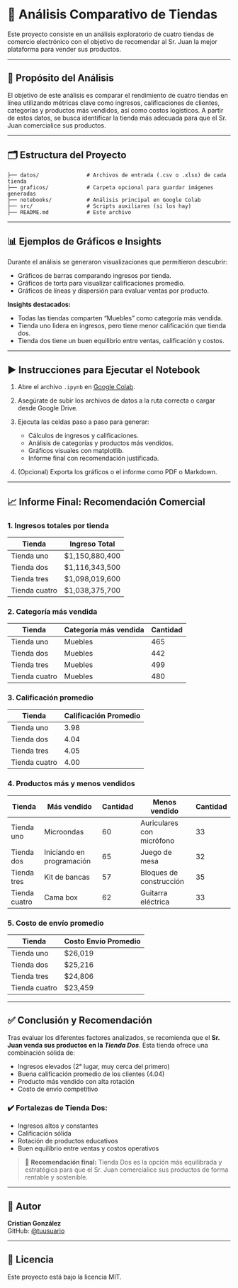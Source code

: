 
# 🛒 Análisis Comparativo de Tiendas

Este proyecto consiste en un análisis exploratorio de cuatro tiendas de comercio electrónico con el objetivo de recomendar al Sr. Juan la mejor plataforma para vender sus productos.

---

## 🎯 Propósito del Análisis

El objetivo de este análisis es comparar el rendimiento de cuatro tiendas en línea utilizando métricas clave como ingresos, calificaciones de clientes, categorías y productos más vendidos, así como costos logísticos. A partir de estos datos, se busca identificar la tienda más adecuada para que el Sr. Juan comercialice sus productos.

---

## 🗂️ Estructura del Proyecto

```
├── datos/               # Archivos de entrada (.csv o .xlsx) de cada tienda
├── graficos/            # Carpeta opcional para guardar imágenes generadas
├── notebooks/           # Análisis principal en Google Colab
├── src/                 # Scripts auxiliares (si los hay)
├── README.md            # Este archivo
```

---

## 📊 Ejemplos de Gráficos e Insights

Durante el análisis se generaron visualizaciones que permitieron descubrir:

- Gráficos de barras comparando ingresos por tienda.
- Gráficos de torta para visualizar calificaciones promedio.
- Gráficos de líneas y dispersión para evaluar ventas por producto.

**Insights destacados:**

- Todas las tiendas comparten “Muebles” como categoría más vendida.
- Tienda uno lidera en ingresos, pero tiene menor calificación que tienda dos.
- Tienda dos tiene un buen equilibrio entre ventas, calificación y costos.

---

## ▶️ Instrucciones para Ejecutar el Notebook

1. Abre el archivo `.ipynb` en [Google Colab](https://colab.research.google.com).
2. Asegúrate de subir los archivos de datos a la ruta correcta o cargar desde Google Drive.
3. Ejecuta las celdas paso a paso para generar:

   - Cálculos de ingresos y calificaciones.
   - Análisis de categorías y productos más vendidos.
   - Gráficos visuales con matplotlib.
   - Informe final con recomendación justificada.

4. (Opcional) Exporta los gráficos o el informe como PDF o Markdown.

---

## 📈 Informe Final: Recomendación Comercial

### **1. Ingresos totales por tienda**

| Tienda         | Ingreso Total      |
|----------------|--------------------|
| Tienda uno     | $1,150,880,400     |
| Tienda dos     | $1,116,343,500     |
| Tienda tres    | $1,098,019,600     |
| Tienda cuatro  | $1,038,375,700     |

### **2. Categoría más vendida**

| Tienda         | Categoría más vendida | Cantidad |
|----------------|------------------------|----------|
| Tienda uno     | Muebles                | 465      |
| Tienda dos     | Muebles                | 442      |
| Tienda tres    | Muebles                | 499      |
| Tienda cuatro  | Muebles                | 480      |

### **3. Calificación promedio**

| Tienda         | Calificación Promedio |
|----------------|------------------------|
| Tienda uno     | 3.98                   |
| Tienda dos     | 4.04                   |
| Tienda tres    | 4.05                   |
| Tienda cuatro  | 4.00                   |

### **4. Productos más y menos vendidos**

| Tienda         | Más vendido                  | Cantidad | Menos vendido             | Cantidad |
|----------------|-------------------------------|----------|---------------------------|----------|
| Tienda uno     | Microondas                    | 60       | Auriculares con micrófono | 33       |
| Tienda dos     | Iniciando en programación     | 65       | Juego de mesa             | 32       |
| Tienda tres    | Kit de bancas                 | 57       | Bloques de construcción   | 35       |
| Tienda cuatro  | Cama box                      | 62       | Guitarra eléctrica        | 33       |

### **5. Costo de envío promedio**

| Tienda         | Costo Envío Promedio |
|----------------|-----------------------|
| Tienda uno     | $26,019               |
| Tienda dos     | $25,216               |
| Tienda tres    | $24,806               |
| Tienda cuatro  | $23,459               |

---

## ✅ Conclusión y Recomendación

Tras evaluar los diferentes factores analizados, se recomienda que el **Sr. Juan venda sus productos en la _Tienda Dos_**. Esta tienda ofrece una combinación sólida de:

- Ingresos elevados (2° lugar, muy cerca del primero)
- Buena calificación promedio de los clientes (4.04)
- Producto más vendido con alta rotación
- Costo de envío competitivo

### ✔️ Fortalezas de Tienda Dos:
- Ingresos altos y constantes
- Calificación sólida
- Rotación de productos educativos
- Buen equilibrio entre ventas y costos operativos

> 📌 **Recomendación final:** Tienda Dos es la opción más equilibrada y estratégica para que el Sr. Juan comercialice sus productos de forma rentable y sostenible.

---

## 👤 Autor

**Cristian González**  
GitHub: [@tuusuario](https://github.com/tuusuario)

---

## 📃 Licencia

Este proyecto está bajo la licencia MIT.
